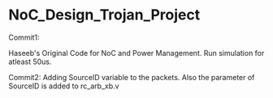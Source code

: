 # NoC_Design_Trojan_Project

Commit1:

Haseeb's Original Code for NoC and Power Management.
Run simulation for atleast 50us.

Commit2: 
Adding SourceID variable to the packets. Also the parameter of SourceID is added to rc_arb_xb.v 


